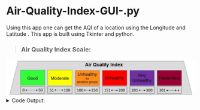 # Air-Quality-Index-GUI-.py
Using this app one can get the AQI of a location using the Longitude and Latitude . This app is built using Tkinter and python.
> ### Air Quality Index Scale:
<img src='/AQI-Scale.jpeg'/>

<details>
  <summary>Code Output:</summary>
<img src='/aqi-1.png'/>
<hr/>
<img src='/aqi-2.png'/>
  </details>
